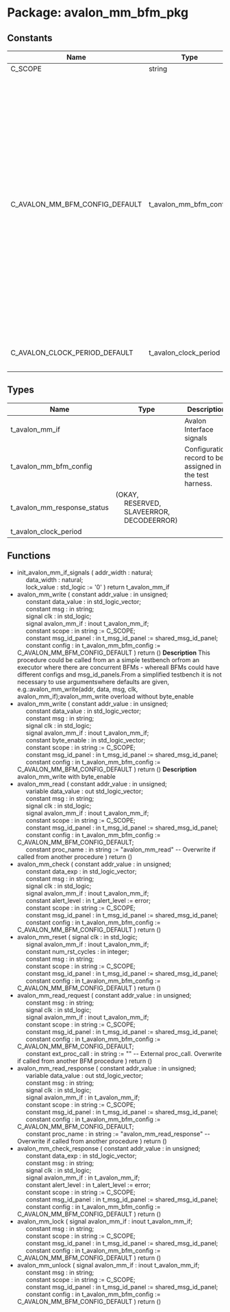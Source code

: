 # Package: avalon_mm_bfm_pkg

## Constants

| Name                           | Type                   | Value                                                                                                                                                                                                                                                                                                                                                                                                                                                                                                                                                                                                                                                                                                                                                                                                                                                                                                                                                                                                                                                                                                                                                                                                                                                                                                                                                                                                                 | Description |
| ------------------------------ | ---------------------- | --------------------------------------------------------------------------------------------------------------------------------------------------------------------------------------------------------------------------------------------------------------------------------------------------------------------------------------------------------------------------------------------------------------------------------------------------------------------------------------------------------------------------------------------------------------------------------------------------------------------------------------------------------------------------------------------------------------------------------------------------------------------------------------------------------------------------------------------------------------------------------------------------------------------------------------------------------------------------------------------------------------------------------------------------------------------------------------------------------------------------------------------------------------------------------------------------------------------------------------------------------------------------------------------------------------------------------------------------------------------------------------------------------------------- | ----------- |
| C_SCOPE                        | string                 |  "AVALON MM BFM"                                                                                                                                                                                                                                                                                                                                                                                                                                                                                                                                                                                                                                                                                                                                                                                                                                                                                                                                                                                                                                                                                                                                                                                                                                                                                                                                                                                                      |             |
| C_AVALON_MM_BFM_CONFIG_DEFAULT | t_avalon_mm_bfm_config |  (     max_wait_cycles           => 10,<br><span style="padding-left:20px">     max_wait_cycles_severity  => TB_FAILURE,<br><span style="padding-left:20px">     clock_period              => -1 ns,<br><span style="padding-left:20px">     clock_period_margin       => 0 ns,<br><span style="padding-left:20px">     clock_margin_severity     => TB_ERROR,<br><span style="padding-left:20px">     setup_time                => -1 ns,<br><span style="padding-left:20px">     hold_time                 => -1 ns,<br><span style="padding-left:20px">     bfm_sync                  => SYNC_ON_CLOCK_ONLY,<br><span style="padding-left:20px">     match_strictness          => MATCH_EXACT,<br><span style="padding-left:20px">     num_wait_states_read      => 0,<br><span style="padding-left:20px">     num_wait_states_write     => 0,<br><span style="padding-left:20px">     use_waitrequest           => true,<br><span style="padding-left:20px">     use_readdatavalid         => false,<br><span style="padding-left:20px">     use_response_signal       => true,<br><span style="padding-left:20px">     use_begintransfer         => false,<br><span style="padding-left:20px">     id_for_bfm                => ID_BFM,<br><span style="padding-left:20px">     id_for_bfm_wait           => ID_BFM_WAIT,<br><span style="padding-left:20px">     id_for_bfm_poll           => ID_BFM_POLL     ) |             |
| C_AVALON_CLOCK_PERIOD_DEFAULT  | t_avalon_clock_period  |  (       time_of_rising_edge   => -1 ns,<br><span style="padding-left:20px">       time_of_falling_edge  => -1 ns     )                                                                                                                                                                                                                                                                                                                                                                                                                                                                                                                                                                                                                                                                                                                                                                                                                                                                                                                                                                                                                                                                                                                                                                                                                                                                                               |             |
## Types

| Name                        | Type                                                                                                                                                   | Description                                              |
| --------------------------- | ------------------------------------------------------------------------------------------------------------------------------------------------------ | -------------------------------------------------------- |
| t_avalon_mm_if              |                                                                                                                                                        | Avalon Interface signals                                 |
| t_avalon_mm_bfm_config      |                                                                                                                                                        | Configuration record to be assigned in the test harness. |
| t_avalon_mm_response_status | (OKAY,<br><span style="padding-left:20px"> RESERVED,<br><span style="padding-left:20px"> SLAVEERROR,<br><span style="padding-left:20px"> DECODEERROR)  |                                                          |
| t_avalon_clock_period       |                                                                                                                                                        |                                                          |
## Functions
- init_avalon_mm_if_signals <font id="function_arguments">( addr_width : natural;<br><span style="padding-left:20px"> data_width : natural;<br><span style="padding-left:20px"> lock_value : std_logic := '0' ) </font> <font id="function_return">return t_avalon_mm_if </font>
- avalon_mm_write <font id="function_arguments">( constant addr_value       : in  unsigned;<br><span style="padding-left:20px"> constant data_value       : in  std_logic_vector;<br><span style="padding-left:20px"> constant msg              : in  string;<br><span style="padding-left:20px"> signal clk                : in  std_logic;<br><span style="padding-left:20px"> signal avalon_mm_if       : inout t_avalon_mm_if;<br><span style="padding-left:20px"> constant scope            : in  string                    := C_SCOPE;<br><span style="padding-left:20px"> constant msg_id_panel     : in  t_msg_id_panel            := shared_msg_id_panel;<br><span style="padding-left:20px"> constant config           : in  t_avalon_mm_bfm_config    := C_AVALON_MM_BFM_CONFIG_DEFAULT ) </font> <font id="function_return">return ()</font>
**Description**
This procedure could be called from an a simple testbench orfrom an executor where there are concurrent BFMs - whereall BFMs could have different configs and msg_id_panels.From a simplified testbench it is not necessary to use argumentswhere defaults are given, e.g.:avalon_mm_write(addr, data, msg, clk, avalon_mm_if);avalon_mm_write overload without byte_enable
- avalon_mm_write <font id="function_arguments">( constant addr_value       : in  unsigned;<br><span style="padding-left:20px"> constant data_value       : in  std_logic_vector;<br><span style="padding-left:20px"> constant msg              : in  string;<br><span style="padding-left:20px"> signal clk                : in  std_logic;<br><span style="padding-left:20px"> signal avalon_mm_if       : inout t_avalon_mm_if;<br><span style="padding-left:20px"> constant byte_enable      : in  std_logic_vector;<br><span style="padding-left:20px"> constant scope            : in  string                    := C_SCOPE;<br><span style="padding-left:20px"> constant msg_id_panel     : in  t_msg_id_panel            := shared_msg_id_panel;<br><span style="padding-left:20px"> constant config           : in  t_avalon_mm_bfm_config    := C_AVALON_MM_BFM_CONFIG_DEFAULT ) </font> <font id="function_return">return ()</font>
**Description**
avalon_mm_write with byte_enable
- avalon_mm_read <font id="function_arguments">( constant addr_value       : in  unsigned;<br><span style="padding-left:20px"> variable data_value       : out std_logic_vector;<br><span style="padding-left:20px"> constant msg              : in  string;<br><span style="padding-left:20px"> signal clk                : in  std_logic;<br><span style="padding-left:20px"> signal avalon_mm_if       : inout t_avalon_mm_if;<br><span style="padding-left:20px"> constant scope            : in  string                    := C_SCOPE;<br><span style="padding-left:20px"> constant msg_id_panel     : in  t_msg_id_panel            := shared_msg_id_panel;<br><span style="padding-left:20px"> constant config           : in  t_avalon_mm_bfm_config    := C_AVALON_MM_BFM_CONFIG_DEFAULT;<br><span style="padding-left:20px"> constant proc_name        : in  string                    := "avalon_mm_read"  -- Overwrite if called from another procedure ) </font> <font id="function_return">return ()</font>
- avalon_mm_check <font id="function_arguments">( constant addr_value       : in  unsigned;<br><span style="padding-left:20px"> constant data_exp         : in  std_logic_vector;<br><span style="padding-left:20px"> constant msg              : in  string;<br><span style="padding-left:20px"> signal clk                : in  std_logic;<br><span style="padding-left:20px"> signal avalon_mm_if       : inout t_avalon_mm_if;<br><span style="padding-left:20px"> constant alert_level      : in  t_alert_level             := error;<br><span style="padding-left:20px"> constant scope            : in  string                    := C_SCOPE;<br><span style="padding-left:20px"> constant msg_id_panel     : in  t_msg_id_panel            := shared_msg_id_panel;<br><span style="padding-left:20px"> constant config           : in  t_avalon_mm_bfm_config    := C_AVALON_MM_BFM_CONFIG_DEFAULT ) </font> <font id="function_return">return ()</font>
- avalon_mm_reset <font id="function_arguments">( signal clk                : in  std_logic;<br><span style="padding-left:20px"> signal avalon_mm_if       : inout t_avalon_mm_if;<br><span style="padding-left:20px"> constant num_rst_cycles   : in  integer;<br><span style="padding-left:20px"> constant msg              : in  string;<br><span style="padding-left:20px"> constant scope            : in  string                    := C_SCOPE;<br><span style="padding-left:20px"> constant msg_id_panel     : in  t_msg_id_panel            := shared_msg_id_panel;<br><span style="padding-left:20px"> constant config           : in  t_avalon_mm_bfm_config    := C_AVALON_MM_BFM_CONFIG_DEFAULT ) </font> <font id="function_return">return ()</font>
- avalon_mm_read_request <font id="function_arguments">( constant addr_value       : in  unsigned;<br><span style="padding-left:20px"> constant msg              : in  string;<br><span style="padding-left:20px"> signal clk                : in  std_logic;<br><span style="padding-left:20px"> signal avalon_mm_if       : inout t_avalon_mm_if;<br><span style="padding-left:20px"> constant scope            : in  string                    := C_SCOPE;<br><span style="padding-left:20px"> constant msg_id_panel     : in  t_msg_id_panel            := shared_msg_id_panel;<br><span style="padding-left:20px"> constant config           : in  t_avalon_mm_bfm_config    := C_AVALON_MM_BFM_CONFIG_DEFAULT;<br><span style="padding-left:20px"> constant ext_proc_call    : in  string                    := ""  -- External proc_call. Overwrite if called from another BFM procedure ) </font> <font id="function_return">return ()</font>
- avalon_mm_read_response <font id="function_arguments">( constant addr_value       : in  unsigned;<br><span style="padding-left:20px"> variable data_value       : out std_logic_vector;<br><span style="padding-left:20px"> constant msg              : in  string;<br><span style="padding-left:20px"> signal clk                : in  std_logic;<br><span style="padding-left:20px"> signal avalon_mm_if       : in t_avalon_mm_if;<br><span style="padding-left:20px"> constant scope            : in  string                    := C_SCOPE;<br><span style="padding-left:20px"> constant msg_id_panel     : in  t_msg_id_panel            := shared_msg_id_panel;<br><span style="padding-left:20px"> constant config           : in  t_avalon_mm_bfm_config    := C_AVALON_MM_BFM_CONFIG_DEFAULT;<br><span style="padding-left:20px"> constant proc_name        : in  string                    := "avalon_mm_read_response"  -- Overwrite if called from another procedure ) </font> <font id="function_return">return ()</font>
- avalon_mm_check_response <font id="function_arguments">( constant addr_value       : in  unsigned;<br><span style="padding-left:20px"> constant data_exp         : in  std_logic_vector;<br><span style="padding-left:20px"> constant msg              : in  string;<br><span style="padding-left:20px"> signal clk                : in  std_logic;<br><span style="padding-left:20px"> signal avalon_mm_if       : in t_avalon_mm_if;<br><span style="padding-left:20px"> constant alert_level      : in  t_alert_level             := error;<br><span style="padding-left:20px"> constant scope            : in  string                    := C_SCOPE;<br><span style="padding-left:20px"> constant msg_id_panel     : in  t_msg_id_panel            := shared_msg_id_panel;<br><span style="padding-left:20px"> constant config           : in  t_avalon_mm_bfm_config    := C_AVALON_MM_BFM_CONFIG_DEFAULT ) </font> <font id="function_return">return ()</font>
- avalon_mm_lock <font id="function_arguments">( signal avalon_mm_if       : inout t_avalon_mm_if;<br><span style="padding-left:20px"> constant msg              : in  string;<br><span style="padding-left:20px"> constant scope            : in  string                    := C_SCOPE;<br><span style="padding-left:20px"> constant msg_id_panel     : in  t_msg_id_panel            := shared_msg_id_panel;<br><span style="padding-left:20px"> constant config           : in  t_avalon_mm_bfm_config    := C_AVALON_MM_BFM_CONFIG_DEFAULT ) </font> <font id="function_return">return ()</font>
- avalon_mm_unlock <font id="function_arguments">( signal avalon_mm_if       : inout t_avalon_mm_if;<br><span style="padding-left:20px"> constant msg              : in  string;<br><span style="padding-left:20px"> constant scope            : in  string                    := C_SCOPE;<br><span style="padding-left:20px"> constant msg_id_panel     : in  t_msg_id_panel            := shared_msg_id_panel;<br><span style="padding-left:20px"> constant config           : in  t_avalon_mm_bfm_config    := C_AVALON_MM_BFM_CONFIG_DEFAULT ) </font> <font id="function_return">return ()</font>
